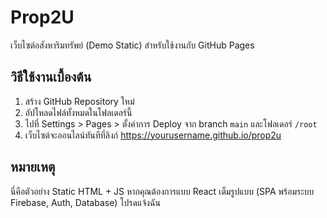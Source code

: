 # Prop2U

เว็บไซต์อสังหาริมทรัพย์ (Demo Static) สำหรับใช้งานกับ GitHub Pages

## วิธีใช้งานเบื้องต้น
1. สร้าง GitHub Repository ใหม่
2. อัปโหลดไฟล์ทั้งหมดในโฟลเดอร์นี้
3. ไปที่ Settings > Pages > ตั้งค่าการ Deploy จาก branch `main` และโฟลเดอร์ `/root`
4. เว็บไซต์จะออนไลน์ทันทีที่ลิงก์ https://yourusername.github.io/prop2u

## หมายเหตุ
นี่คือตัวอย่าง Static HTML + JS หากคุณต้องการแบบ React เต็มรูปแบบ (SPA พร้อมระบบ Firebase, Auth, Database) โปรดแจ้งฉัน
